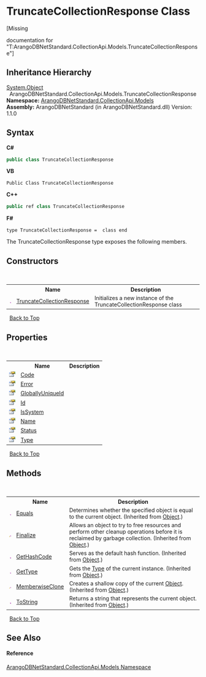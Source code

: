 # TruncateCollectionResponse Class
 

\[Missing <summary> documentation for "T:ArangoDBNetStandard.CollectionApi.Models.TruncateCollectionResponse"\]


## Inheritance Hierarchy
<a href="https://docs.microsoft.com/dotnet/api/system.object" target="_blank" rel="noopener noreferrer">System.Object</a><br />&nbsp;&nbsp;ArangoDBNetStandard.CollectionApi.Models.TruncateCollectionResponse<br />
**Namespace:**&nbsp;<a href="eddef630-2e74-9b99-ee5b-91305adea48b">ArangoDBNetStandard.CollectionApi.Models</a><br />**Assembly:**&nbsp;ArangoDBNetStandard (in ArangoDBNetStandard.dll) Version: 1.1.0

## Syntax

**C#**<br />
``` C#
public class TruncateCollectionResponse
```

**VB**<br />
``` VB
Public Class TruncateCollectionResponse
```

**C++**<br />
``` C++
public ref class TruncateCollectionResponse
```

**F#**<br />
``` F#
type TruncateCollectionResponse =  class end
```

The TruncateCollectionResponse type exposes the following members.


## Constructors
&nbsp;<table><tr><th></th><th>Name</th><th>Description</th></tr><tr><td>![Public method](media/pubmethod.gif "Public method")</td><td><a href="a26fa761-8eb9-4a00-a7c9-1b58d629d9cf">TruncateCollectionResponse</a></td><td>
Initializes a new instance of the TruncateCollectionResponse class</td></tr></table>&nbsp;
<a href="#truncatecollectionresponse-class">Back to Top</a>

## Properties
&nbsp;<table><tr><th></th><th>Name</th><th>Description</th></tr><tr><td>![Public property](media/pubproperty.gif "Public property")</td><td><a href="a9db57e2-c944-66d8-227e-26e84e20c363">Code</a></td><td /></tr><tr><td>![Public property](media/pubproperty.gif "Public property")</td><td><a href="38b9688f-3633-a026-c0db-bab15205c870">Error</a></td><td /></tr><tr><td>![Public property](media/pubproperty.gif "Public property")</td><td><a href="8a8d078d-20ba-b0f5-1de0-db1da7ee3508">GloballyUniqueId</a></td><td /></tr><tr><td>![Public property](media/pubproperty.gif "Public property")</td><td><a href="f12ecf91-cf82-e1e7-fa11-17d676ed82e1">Id</a></td><td /></tr><tr><td>![Public property](media/pubproperty.gif "Public property")</td><td><a href="06cf055e-4330-21d3-b308-66eefc8ce195">IsSystem</a></td><td /></tr><tr><td>![Public property](media/pubproperty.gif "Public property")</td><td><a href="96d4ee8f-4cb4-ea12-a336-2f2b605a52da">Name</a></td><td /></tr><tr><td>![Public property](media/pubproperty.gif "Public property")</td><td><a href="d1b2a2d6-09fa-f98d-232b-03e728f95940">Status</a></td><td /></tr><tr><td>![Public property](media/pubproperty.gif "Public property")</td><td><a href="a6c15be1-1205-0650-a762-bfbd060b62f7">Type</a></td><td /></tr></table>&nbsp;
<a href="#truncatecollectionresponse-class">Back to Top</a>

## Methods
&nbsp;<table><tr><th></th><th>Name</th><th>Description</th></tr><tr><td>![Public method](media/pubmethod.gif "Public method")</td><td><a href="https://docs.microsoft.com/dotnet/api/system.object.equals#system-object-equals(system-object)" target="_blank" rel="noopener noreferrer">Equals</a></td><td>
Determines whether the specified object is equal to the current object.
 (Inherited from <a href="https://docs.microsoft.com/dotnet/api/system.object" target="_blank" rel="noopener noreferrer">Object</a>.)</td></tr><tr><td>![Protected method](media/protmethod.gif "Protected method")</td><td><a href="https://docs.microsoft.com/dotnet/api/system.object.finalize#system-object-finalize" target="_blank" rel="noopener noreferrer">Finalize</a></td><td>
Allows an object to try to free resources and perform other cleanup operations before it is reclaimed by garbage collection.
 (Inherited from <a href="https://docs.microsoft.com/dotnet/api/system.object" target="_blank" rel="noopener noreferrer">Object</a>.)</td></tr><tr><td>![Public method](media/pubmethod.gif "Public method")</td><td><a href="https://docs.microsoft.com/dotnet/api/system.object.gethashcode#system-object-gethashcode" target="_blank" rel="noopener noreferrer">GetHashCode</a></td><td>
Serves as the default hash function.
 (Inherited from <a href="https://docs.microsoft.com/dotnet/api/system.object" target="_blank" rel="noopener noreferrer">Object</a>.)</td></tr><tr><td>![Public method](media/pubmethod.gif "Public method")</td><td><a href="https://docs.microsoft.com/dotnet/api/system.object.gettype#system-object-gettype" target="_blank" rel="noopener noreferrer">GetType</a></td><td>
Gets the <a href="https://docs.microsoft.com/dotnet/api/system.type" target="_blank" rel="noopener noreferrer">Type</a> of the current instance.
 (Inherited from <a href="https://docs.microsoft.com/dotnet/api/system.object" target="_blank" rel="noopener noreferrer">Object</a>.)</td></tr><tr><td>![Protected method](media/protmethod.gif "Protected method")</td><td><a href="https://docs.microsoft.com/dotnet/api/system.object.memberwiseclone#system-object-memberwiseclone" target="_blank" rel="noopener noreferrer">MemberwiseClone</a></td><td>
Creates a shallow copy of the current <a href="https://docs.microsoft.com/dotnet/api/system.object" target="_blank" rel="noopener noreferrer">Object</a>.
 (Inherited from <a href="https://docs.microsoft.com/dotnet/api/system.object" target="_blank" rel="noopener noreferrer">Object</a>.)</td></tr><tr><td>![Public method](media/pubmethod.gif "Public method")</td><td><a href="https://docs.microsoft.com/dotnet/api/system.object.tostring#system-object-tostring" target="_blank" rel="noopener noreferrer">ToString</a></td><td>
Returns a string that represents the current object.
 (Inherited from <a href="https://docs.microsoft.com/dotnet/api/system.object" target="_blank" rel="noopener noreferrer">Object</a>.)</td></tr></table>&nbsp;
<a href="#truncatecollectionresponse-class">Back to Top</a>

## See Also


#### Reference
<a href="eddef630-2e74-9b99-ee5b-91305adea48b">ArangoDBNetStandard.CollectionApi.Models Namespace</a><br />